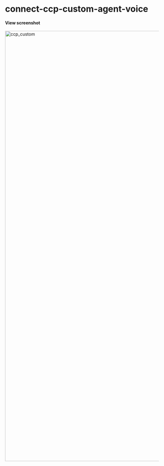 # connect-ccp-custom-agent-voice

#### View screenshot
<img width="1411" alt="ccp_custom" src="https://github.com/user-attachments/assets/ee77421b-a697-4b1e-8021-fd7534805e58">
